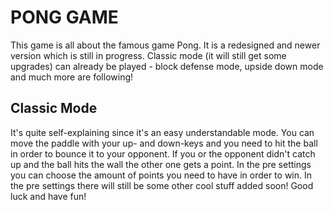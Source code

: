 # PONG GAME
This game is all about the famous game Pong. It is a redesigned and newer version which is still in progress.
Classic mode (it will still get some upgrades) can already be played - block defense mode, upside down mode and much more are following!

## Classic Mode
It's quite self-explaining since it's an easy understandable mode. You can move the paddle with your up- and down-keys and
you need to hit the ball in order to bounce it to your opponent. If you or the opponent didn't catch up and the ball hits the wall
the other one gets a point. In the pre settings you can choose the amount of points you need to have in order to win. In the pre
settings there will still be some other cool stuff added soon! Good luck and have fun!
